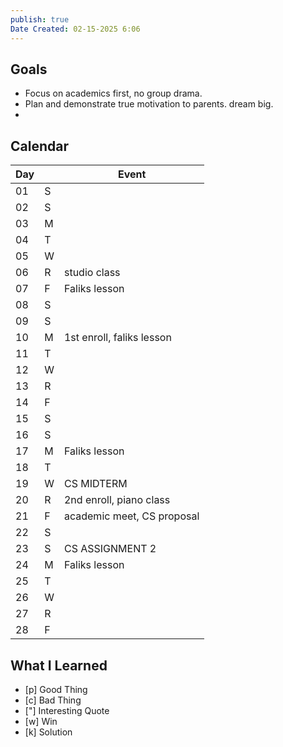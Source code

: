 ```yaml
---
publish: true
Date Created: 02-15-2025 6:06
---
```

## Goals
- Focus on academics first, no group drama. 
- Plan and demonstrate true motivation to parents. dream big. 
- 
## Calendar

| Day |     | Event                      |
| --- | --- | -------------------------- |
| 01  | S   |                            |
| 02  | S   |                            |
| 03  | M   |                            |
| 04  | T   |                            |
| 05  | W   |                            |
| 06  | R   | studio class               |
| 07  | F   | Faliks lesson              |
| 08  | S   |                            |
| 09  | S   |                            |
| 10  | M   | 1st enroll, faliks lesson  |
| 11  | T   |                            |
| 12  | W   |                            |
| 13  | R   |                            |
| 14  | F   |                            |
| 15  | S   |                            |
| 16  | S   |                            |
| 17  | M   | Faliks lesson              |
| 18  | T   |                            |
| 19  | W   | CS MIDTERM                 |
| 20  | R   | 2nd enroll, piano class    |
| 21  | F   | academic meet, CS proposal |
| 22  | S   |                            |
| 23  | S   | CS ASSIGNMENT 2            |
| 24  | M   | Faliks lesson              |
| 25  | T   |                            |
| 26  | W   |                            |
| 27  | R   |                            |
| 28  | F   |                            |


## What I Learned

 - [p] Good Thing
 - [c] Bad Thing
 - ["] Interesting Quote
 - [w] Win
 - [k] Solution 